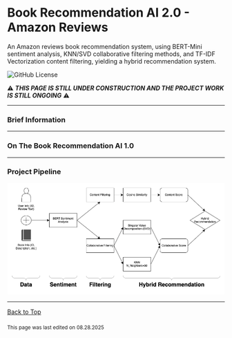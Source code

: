# Book Recommendation AI 2.0 - Amazon Reviews

An Amazon reviews book recommendation system, using BERT-Mini sentiment analysis, KNN/SVD collaborative filtering methods, and TF-IDF Vectorization content filtering, yielding a hybrid recommendation system. 

![GitHub License](https://img.shields.io/github/license/RandomKiddo/BookRecommendationAI2.0)

:warning: ***THIS PAGE IS STILL UNDER CONSTRUCTION AND THE PROJECT WORK IS STILL ONGOING*** :warning:

___

### Brief Information


___

### On The Book Recommendation AI 1.0

___

### Project Pipeline

![Project Pipeline File](Pipeline.png)

___

[Back to Top](#goodreads-book-recommendation-ai)

<sub>This page was last edited on 08.28.2025</sub>